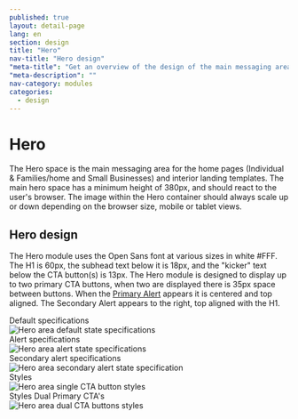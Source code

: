 ```yaml
---
published: true
layout: detail-page
lang: en
section: design
title: "Hero"
nav-title: "Hero design"
"meta-title": "Get an overview of the design of the main messaging areas used on HealthCare.gov landing pages"
"meta-description": ""
nav-category: modules
categories:
  - design
---
```


# Hero

<div class="intro">
The Hero space is the main messaging area for the home pages (Individual & Families/home and Small Businesses) and interior landing templates. The main hero space has a minimum height of 380px, and should react to the user's browser. The image within the Hero container should always scale up or down depending on the browser size, mobile or tablet views.
</div>

<div class="hr"></div>

## Hero design

The Hero module uses the Open Sans font at various sizes in white #FFF. The H1 is 60px, the subhead text below it is 18px, and the "kicker" text below the CTA button(s) is 13px. The Hero module is designed to display up to two primary CTA buttons, when two are displayed there is 35px space between buttons. When the [Primary Alert]({{site.baseurl}}/assets/alerts/)  appears it is centered and top aligned. The Secondary Alert appears to the right, top aligned with the H1.
<div class="caption">Default specifications</div>
<img class="full" src="{{site.baseurl}}/images/design/modules/hero/1_Hero1.png" alt="Hero area default state specifications"/>

<div class="caption">Alert specifications</div>
<img class="full" src="{{site.baseurl}}/images/design/modules/hero/2_HeroAlert.png" alt="Hero area alert state specifications"/>

<div class="caption">Secondary alert specifications</div>
<img class="full" src="{{site.baseurl}}/images/design/modules/hero/3_SecondaryAlert.png" alt="Hero area secondary alert state specification"/>

<div class="caption">Styles</div>
<img class="full" src="{{site.baseurl}}/images/design/modules/hero/4_Styles.png" alt="Hero area single CTA button styles"/>

<div class="caption">Styles Dual Primary CTA's</div>
<img class="full" src="{{site.baseurl}}/images/design/modules/hero/5_DualCTAs.png" alt="Hero area dual CTA buttons styles"/>
